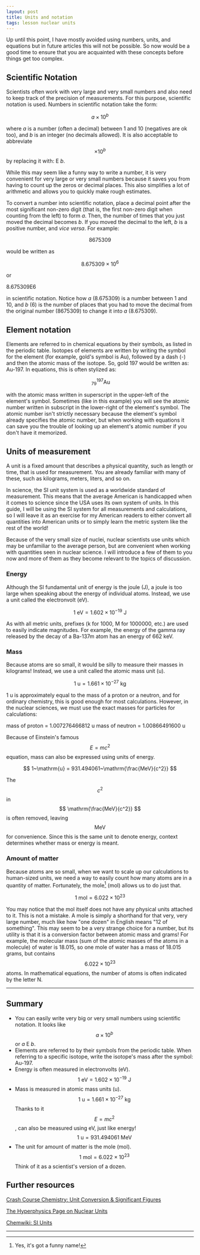 ```yaml
---
layout: post
title: Units and notation
tags: lesson nuclear units
---
```


Up until this point, I have mostly avoided using numbers, units, and
equations but in future articles this will not be possible. So now would
be a good time to ensure that you are acquainted with these concepts
before things get too complex.

<!--more-->

Scientific Notation
-------------------

Scientists often work with very large and very small numbers and also
need to keep track of the precision of measurements. For this purpose,
scientific notation is used. Numbers in scientific notation take the
form:

$$a \times 10^{b}$$

where *a* is a number (often a decimal) between 1 and 10 (negatives are
ok too), and *b* is an integer (no decimals allowed). It is also
acceptable to abbreviate $$  \times 10^{b}$$ by replacing it with: E
*b*.

While this may seem like a funny way to write a number, it is very
convenient for very large or very small numbers because it saves you
from having to count up the zeros or decimal places. This also
simplifies a lot of arithmetic and allows you to quickly make rough
estimates.

To convert a number into scientific notation, place a decimal point
after the most significant non-zero digit (that is, the first non-zero
digit when counting from the left) to form *a*. Then, the number of
times that you just moved the decimal becomes *b*. If you moved the
decimal to the left, *b* is a positive number, and *vice versa*. For
example:

$$ 8675309$$

would be written as

$$ 8.675309\times10^{6} $$

or

8.675309E6

in scientific notation. Notice how *a* (8.675309) is a number between 1
and 10, and *b* (6) is the number of places that you had to move the
decimal from the original number (8675309) to change it into *a*
(8.675309).

Element notation
----------------

Elements are referred to in chemical equations by their symbols, as
listed in the periodic table. Isotopes of elements are written by
writing the symbol for the element (for example, gold's symbol is Au),
followed by a dash (-) and then the atomic mass of the isotope. So, gold
197 would be written as: Au-197. In equations, this is often stylized
as:

$$ \mathrm{~^{197}_{79}Au} $$

with the atomic mass written in superscript in the upper-left of the
element's symbol. Sometimes (like in this example) you will see the
atomic number written in subscript in the lower-right of the element's
symbol. The atomic number isn't strictly necessary because the element's
symbol already specifies the atomic number, but when working with
equations it can save you the trouble of looking up an element's atomic
number if you don't have it memorized.

Units of measurement
--------------------

A unit is a fixed amount that describes a physical quantity, such as
length or time, that is used for measurement. You are already familiar
with many of these, such as kilograms, meters, liters, and so on.

In science, the SI unit system is used as a worldwide standard of
measurement. This means that the average American is handicapped when it
comes to science since the USA uses its own system of units. In this
guide, I will be using the SI system for all measurements and
calculations, so I will leave it as an exercise for my American readers
to either convert all quantities into American units or to simply learn
the metric system like the rest of the world!

Because of the very small size of nuclei, nuclear scientists use units
which may be unfamiliar to the average person, but are convenient when
working with quantities seen in nuclear science. I will introduce a few
of them to you now and more of them as they become relevant to the
topics of discussion.

### Energy

Although the SI fundamental unit of energy is the joule (J), a joule is
too large when speaking about the energy of individual atoms. Instead,
we use a unit called the electronvolt (eV).

$$ 1~\mathrm{eV} = 1.602\times10^{-19}~\mathrm{J} $$

As with all metric units, prefixes (k for 1000, M for 1000000, etc.) are
used to easily indicate magnitudes. For example, the energy of the gamma
ray released by the decay of a Ba-137m atom has an energy of 662 keV.

### Mass

Because atoms are so small, it would be silly to measure their masses in
kilograms! Instead, we use a unit called the atomic mass unit (u).

$$ 1~\mathrm{u} = 1.661\times10^{-27}~\mathrm{kg} $$

1 u is approximately equal to the mass of a proton or a neutron, and for
ordinary chemistry, this is good enough for most calculations. However,
in the nuclear sciences, we must use the exact masses for particles for
calculations:

mass of proton = 1.007276466812 u mass of neutron = 1.00866491600 u

Because of Einstein's famous $$ E=mc^2 $$ equation, mass can also be
expressed using units of energy.

$$ 1~\mathrm{u} = 931.494061~\mathrm{\frac{MeV}{c^2}} $$

The $$c^2$$ in $$ \mathrm{\frac{MeV}{c^2}} $$ is often removed, leaving
$$ \mathrm{MeV} $$ for convenience. Since this is the same unit to
denote energy, context determines whether mass or energy is meant.

### Amount of matter

Because atoms are so small, when we want to scale up our calculations to
human-sized units, we need a way to easily count how many atoms are in a
quantity of matter. Fortunately, the mole[^1] (mol) allows us to do just
that.

$$ 1~\mathrm{mol} = 6.022\times10^{23} $$

You may notice that the mol itself does not have any physical units
attached to it. This is not a mistake. A mole is simply a shorthand for
that very, very large number, much like how "one dozen" in English means
"12 of something". This may seem to be a very strange choice for a
number, but its utility is that it is a conversion factor between atomic
mass and grams! For example, the molecular mass (sum of the atomic
masses of the atoms in a molecule) of water is 18.015, so one mole of
water has a mass of 18.015 grams, but contains $$ 6.022\times10^{23} $$
atoms. In mathematical equations, the number of atoms is often indicated
by the letter N.

* * * * *

Summary
-------

-   You can easily write very big or very small numbers using scientific
    notation. It looks like $$ a \times 10^{b} $$ or *a* E *b*.
-   Elements are referred to by their symbols from the periodic table.
    When referring to a specific isotope, write the isotope's mass after
    the symbol: Au-197.
-   Energy is often measured in electronvolts
    (eV). $$ 1~\mathrm{eV} = 1.602\times10^{-19}~\mathrm{J} $$
-   Mass is measured in atomic mass units
    (u). $$ 1~\mathrm{u} = 1.661\times10^{-27}~\mathrm{kg} $$ Thanks to
    it $$ E=mc^2 $$, can also be measured using eV, just like
    energy! $$ 1~\mathrm{u} = 931.494061~\mathrm{MeV} $$
-   The unit for amount of matter is the mole
    (mol). $$ 1~\mathrm{mol} = 6.022\times10^{23} $$ Think of it as a
    scientist's version of a dozen.

Further resources
-----------------

<a href="https://www.youtube.com/watch?v=hQpQ0hxVNTg" target="_blank">Crash
Course Chemistry: Unit Conversion & Significant Figures</a>

<a href="http://hyperphysics.phy-astr.gsu.edu/hbase/nuclear/nucuni.html" target="_blank">The
Hyperphysics Page on Nuclear Units</a>

<a href="http://chemwiki.ucdavis.edu/Analytical_Chemistry/Quantifying_Nature/Units_of_Measure/SI_Units" target="_blank">Chemwiki:
SI Units</a>

* * * * *

[^1]: Yes, it's got a funny name!
